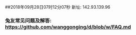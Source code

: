 ##2018年09月28日07时12分07秒 新址: 142.93.139.96
### 兔友常见问题及解答: https://github.com/wanggonging/d/blob/w/FAQ.md

